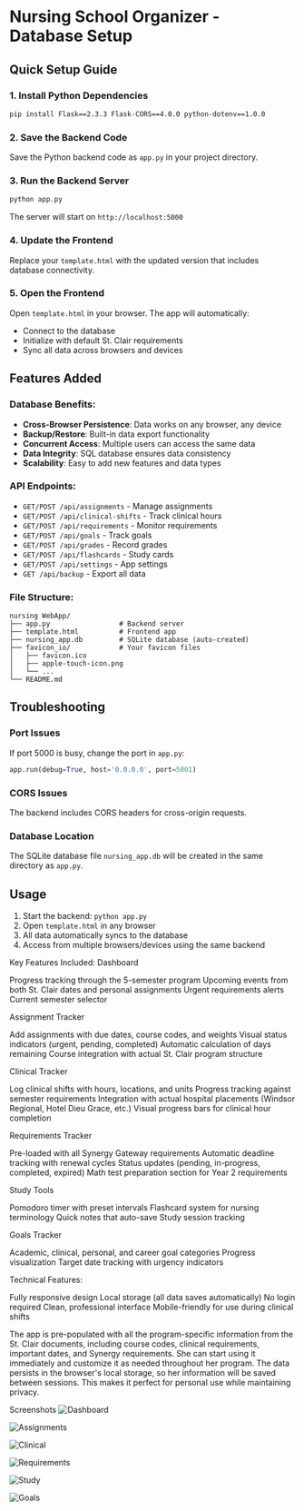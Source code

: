 # Nursing School Organizer - Database Setup

## Quick Setup Guide

### 1. Install Python Dependencies
```bash
pip install Flask==2.3.3 Flask-CORS==4.0.0 python-dotenv==1.0.0
```

### 2. Save the Backend Code
Save the Python backend code as `app.py` in your project directory.

### 3. Run the Backend Server
```bash
python app.py
```

The server will start on `http://localhost:5000`

### 4. Update the Frontend
Replace your `template.html` with the updated version that includes database connectivity.

### 5. Open the Frontend
Open `template.html` in your browser. The app will automatically:
- Connect to the database
- Initialize with default St. Clair requirements
- Sync all data across browsers and devices

## Features Added

### Database Benefits:
- **Cross-Browser Persistence**: Data works on any browser, any device
- **Backup/Restore**: Built-in data export functionality  
- **Concurrent Access**: Multiple users can access the same data
- **Data Integrity**: SQL database ensures data consistency
- **Scalability**: Easy to add new features and data types

### API Endpoints:
- `GET/POST /api/assignments` - Manage assignments
- `GET/POST /api/clinical-shifts` - Track clinical hours
- `GET/POST /api/requirements` - Monitor requirements
- `GET/POST /api/goals` - Track goals
- `GET/POST /api/grades` - Record grades
- `GET/POST /api/flashcards` - Study cards
- `GET/POST /api/settings` - App settings
- `GET /api/backup` - Export all data

### File Structure:
```
nursing WebApp/
├── app.py                 # Backend server
├── template.html          # Frontend app
├── nursing_app.db         # SQLite database (auto-created)
├── favicon_io/            # Your favicon files
│   ├── favicon.ico
│   ├── apple-touch-icon.png
│   └── ...
└── README.md
```

## Troubleshooting

### Port Issues
If port 5000 is busy, change the port in `app.py`:
```python
app.run(debug=True, host='0.0.0.0', port=5001)
```

### CORS Issues
The backend includes CORS headers for cross-origin requests.

### Database Location
The SQLite database file `nursing_app.db` will be created in the same directory as `app.py`.

## Usage
1. Start the backend: `python app.py`
2. Open `template.html` in any browser
3. All data automatically syncs to the database
4. Access from multiple browsers/devices using the same backend

Key Features Included:
Dashboard

Progress tracking through the 5-semester program
Upcoming events from both St. Clair dates and personal assignments
Urgent requirements alerts
Current semester selector

Assignment Tracker

Add assignments with due dates, course codes, and weights
Visual status indicators (urgent, pending, completed)
Automatic calculation of days remaining
Course integration with actual St. Clair program structure

Clinical Tracker

Log clinical shifts with hours, locations, and units
Progress tracking against semester requirements
Integration with actual hospital placements (Windsor Regional, Hotel Dieu Grace, etc.)
Visual progress bars for clinical hour completion

Requirements Tracker

Pre-loaded with all Synergy Gateway requirements
Automatic deadline tracking with renewal cycles
Status updates (pending, in-progress, completed, expired)
Math test preparation section for Year 2 requirements

Study Tools

Pomodoro timer with preset intervals
Flashcard system for nursing terminology
Quick notes that auto-save
Study session tracking

Goals Tracker

Academic, clinical, personal, and career goal categories
Progress visualization
Target date tracking with urgency indicators

Technical Features:

Fully responsive design
Local storage (all data saves automatically)
No login required
Clean, professional interface
Mobile-friendly for use during clinical shifts

The app is pre-populated with all the program-specific information from the St. Clair documents, including course codes, clinical requirements, important dates, and Synergy requirements. She can start using it immediately and customize it as needed throughout her program.
The data persists in the browser's local storage, so her information will be saved between sessions. This makes it perfect for personal use while maintaining privacy.

Screenshots
![Dashboard](screenshots/image.png)

![Assignments](screenshots/image-1.png)

![Clinical](screenshots/image-2.png)

![Requirements](screenshots/image-3.png)

![Study](screenshots/image-4.png)

![Goals](screenshots/image-5.png)


